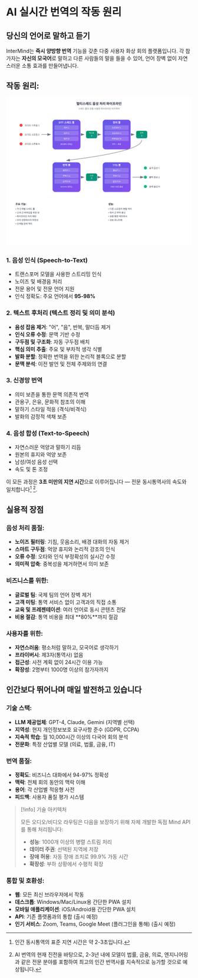 # AI 실시간 번역의 작동 원리

## 당신의 언어로 말하고 듣기

InterMind는 **즉시 양방향 번역** 기능을 갖춘 다중 사용자 화상 회의 플랫폼입니다. 각 참가자는 **자신의 모국어**로 말하고 다른 사람들의 말을 들을 수 있어, 언어 장벽 없이 자연스러운 소통 효과를 만들어냅니다.

## 작동 원리:

<!-- :::details Show diagram of AI translation process
::: -->

![](./interpretating.svg)

### 1. **음성 인식 (Speech-to-Text)**

- 트랜스포머 모델을 사용한 스트리밍 인식
- 노이즈 및 배경음 처리
- 전문 용어 및 전문 언어 지원
- 인식 정확도: 주요 언어에서 **95-98%**

### 2. **텍스트 후처리 (텍스트 정리 및 의미 분석)**

- **음성 잡음 제거**: "어", "음", 반복, 말더듬 제거
- **인식 오류 수정**: 문맥 기반 수정
- **구두점 및 구조화**: 자동 구두점 배치
- **핵심 의미 추출**: 주요 및 부차적 생각 식별
- **발화 분할**: 정확한 번역을 위한 논리적 블록으로 분할
- **문맥 분석**: 이전 발언 및 전체 주제와의 연결

### 3. **신경망 번역**

- 의미 보존을 통한 문맥 의존적 번역
- 관용구, 은유, 문화적 참조의 이해
- 말하기 스타일 적응 (격식/비격식)
- 발화의 감정적 색채 보존

### 4. **음성 합성 (Text-to-Speech)**

- 자연스러운 억양과 말하기 리듬
- 원본의 휴지와 억양 보존
- 남성/여성 음성 선택
- 속도 및 톤 조정

이 모든 과정은 **3초 미만의 지연 시간**으로 이루어집니다 — 전문 동시통역사의 속도와 일치합니다[^1] [^2].

## 실용적 장점

### 음성 처리 품질:

- **노이즈 필터링**: 기침, 웃음소리, 배경 대화의 자동 제거
- **스마트 구두점**: 억양 휴지와 논리적 강조의 인식
- **오류 수정**: 오타와 인식 부정확성의 실시간 수정
- **의미적 압축**: 중복성을 제거하면서 의미 보존

### 비즈니스를 위한:

- **글로벌 팀**: 국제 팀의 언어 장벽 제거
- **고객 미팅**: 통역 서비스 없이 고객과의 직접 소통
- **교육 및 프레젠테이션**: 여러 언어로 동시 콘텐츠 전달
- **비용 절감**: 통역 비용을 최대 **80%**까지 절감

### 사용자를 위한:

- **자연스러움**: 평소처럼 말하고, 모국어로 생각하기
- **프라이버시**: 제3자(통역사) 없음
- **접근성**: 사전 계획 없이 24시간 이용 가능
- **확장성**: 2명부터 1000명 이상의 참가자까지

## 인간보다 뛰어나며 매일 발전하고 있습니다

### 기술 스택:

- **LLM 제공업체**: GPT-4, Claude, Gemini (지역별 선택)
- **지역성**: 현지 개인정보보호 요구사항 준수 (GDPR, CCPA)
- **지속적 학습**: 월 10,000시간 이상의 다국어 회의 분석
- **전문화**: 특정 산업별 모델 (의료, 법률, 금융, IT)

### 번역 품질:

- **정확도**: 비즈니스 대화에서 94-97% 정확성
- **맥락**: 전체 회의 동안의 맥락 이해
- **용어**: 각 산업별 적응형 사전
- **피드백**: 사용자 품질 평가 시스템

> [!info] 기술 아키텍처
>
> 모든 오디오/비디오 라우팅은 다음을 보장하기 위해 자체 개발한 독점 Mind API를 통해 처리됩니다:
>
> - **성능**: 1000개 이상의 병렬 스트림 처리
> - **데이터 주권**: 선택된 지역에 저장
> - **장애 허용**: 자동 장애 조치로 99.9% 가동 시간
> - **확장성**: 부하 상황에서 수평적 확장

### 통합 및 호환성:

- **웹**: 모든 최신 브라우저에서 작동
- **데스크톱**: Windows/Mac/Linux용 간단한 PWA 설치
- **모바일 애플리케이션**: iOS/Android용 간단한 PWA 설치
- **API**: 기존 플랫폼과의 통합 (출시 예정)
- **인기 서비스**: Zoom, Teams, Google Meet (플러그인을 통해) (출시 예정)

[^1]: 인간 동시통역의 표준 지연 시간은 약 2-3초입니다.

[^2]: AI 번역의 현재 진전을 바탕으로, 2-3년 내에 모델이 법률, 금융, 의료, 엔지니어링과 같은 전문 분야를 포함하여 최고의 인간 번역사를 지속적으로 능가할 것으로 예상됩니다.